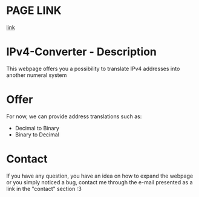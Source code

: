 # PAGE LINK
[link](https://nowy2115.github.io/IPv4-Converter/)

# IPv4-Converter - Description
This webpage offers you a possibility to translate IPv4 addresses into another numeral system

# Offer
For now, we can provide address translations such as:
- Decimal to Binary
- Binary to Decimal

# Contact
If you have any question, you have an idea on how to expand the webpage or you simply noticed a bug, contact me through the e-mail presented as a link in the "contact" section :3
